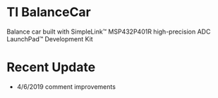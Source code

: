 # TI BalanceCar
Balance car built with SimpleLink™ MSP432P401R high-precision ADC LaunchPad™ Development Kit
# Recent Update
* 4/6/2019 comment improvements